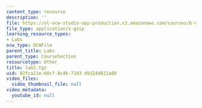 ```yaml
---
content_type: resource
description: ''
file: https://ol-ocw-studio-app-production.s3.amazonaws.com/courses/6-824-distributed-computer-systems-engineering-spring-2006/82fca11e60cf8c4b7103d9324d021a80_lab2.tgz
file_type: application/x-gzip
learning_resource_types:
- Labs
ocw_type: OCWFile
parent_title: Labs
parent_type: CourseSection
resourcetype: Other
title: lab2.tgz
uid: 82fca11e-60cf-8c4b-7103-d9324d021a80
video_files:
  video_thumbnail_file: null
video_metadata:
  youtube_id: null
---
```

